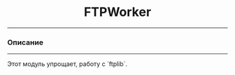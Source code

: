 <h1 style="text-align: center;">FTPWorker</h1>
<hr>
<h3 style="text-align: left;">Описание</h3>
<hr>
Этот модуль упрощает, работу с `ftplib`.
